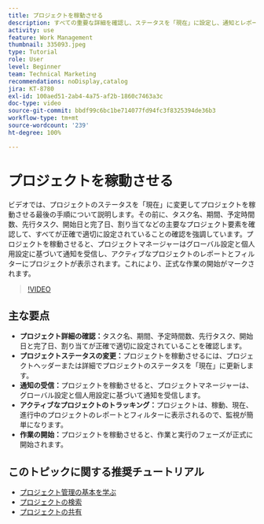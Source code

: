 ```yaml
---
title: プロジェクトを稼動させる
description: すべての重要な詳細を確認し、ステータスを「現在」に設定し、通知とレポートを有効にして正式に作業を開始することで、プロジェクトのローンチを準備します。
activity: use
feature: Work Management
thumbnail: 335093.jpeg
type: Tutorial
role: User
level: Beginner
team: Technical Marketing
recommendations: noDisplay,catalog
jira: KT-8780
exl-id: 100aed51-2ab4-4a75-af2b-1860c7463a3c
doc-type: video
source-git-commit: bbdf99c6bc1be714077fd94fc3f8325394de36b3
workflow-type: tm+mt
source-wordcount: '239'
ht-degree: 100%

---
```


# プロジェクトを稼動させる

ビデオでは、プロジェクトのステータスを「現在」に変更してプロジェクトを稼動させる最後の手順について説明します。その前に、タスク名、期間、予定時間数、先行タスク、開始日と完了日、割り当てなどの主要なプロジェクト要素を確認して、すべてが正確で適切に設定されていることの確認を強調しています。プロジェクトを稼動させると、プロジェクトマネージャーはグローバル設定と個人用設定に基づいて通知を受信し、アクティブなプロジェクトのレポートとフィルターにプロジェクトが表示されます。これにより、正式な作業の開始がマークされます。

>[!VIDEO](https://video.tv.adobe.com/v/3438984/?quality=12&learn=on&enablevpops=1&captions=jpn)

## 主な要点

* **プロジェクト詳細の確認：**&#x200B;タスク名、期間、予定時間数、先行タスク、開始日と完了日、割り当てが正確で適切に設定されていることを確認します。
* **プロジェクトステータスの変更：**&#x200B;プロジェクトを稼動させるには、プロジェクトヘッダーまたは詳細でプロジェクトのステータスを「現在」に更新します。
* **通知の受信：**&#x200B;プロジェクトを稼動させると、プロジェクトマネージャーは、グローバル設定と個人用設定に基づいて通知を受信します。
* **アクティブなプロジェクトのトラッキング：**&#x200B;プロジェクトは、稼動、現在、進行中のプロジェクトのレポートとフィルターに表示されるので、監視が簡単になります。
* **作業の開始：**&#x200B;プロジェクトを稼動させると、作業と実行のフェーズが正式に開始されます。



## このトピックに関する推奨チュートリアル

* [プロジェクト管理の基本を学ぶ](/help/manage-work/projects/getting-started-manage-a-project.md)
* [プロジェクトの検索](/help/manage-work/projects/find-projects.md)
* [プロジェクトの共有](/help/manage-work/projects/share-a-project.md)
